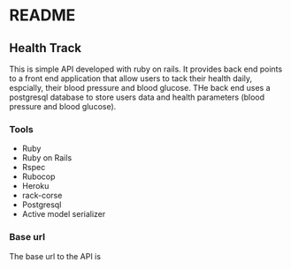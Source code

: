 # README
## Health Track

This is simple API developed with ruby on rails. It provides back end points to a front end application that allow users to tack their health daily, espcially, their blood pressure and blood glucose. THe back end uses a postgresql database to store users data and health parameters (blood pressure and blood glucose).

### Tools
- Ruby
- Ruby on Rails
- Rspec
- Rubocop
- Heroku
- rack-corse
- Postgresql
- Active model serializer

### Base url
 The base url to the API is 